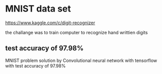 # MNIST data set
https://www.kaggle.com/c/digit-recognizer

the challange was to train computer to recognize hand writtien digits

## test accuracy of 97.98%
MNIST problem solution by Convolutional neural network with tensorflow with test accuracy of 97.98%
